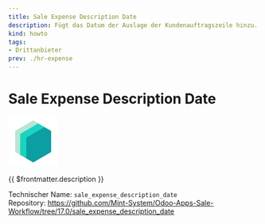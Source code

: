 ```yaml
---
title: Sale Expense Description Date
description: Fügt das Datum der Auslage der Kundenauftragszeile hinzu.
kind: howto
tags:
- Drittanbieter
prev: ./hr-expense
---
```

# Sale Expense Description Date
![icon_oms_box](attachments/icons_odoo_mint_system.png)

{{ $frontmatter.description }}

Technischer Name: `sale_expense_description_date`\
Repository: <https://github.com/Mint-System/Odoo-Apps-Sale-Workflow/tree/17.0/sale_expense_description_date>